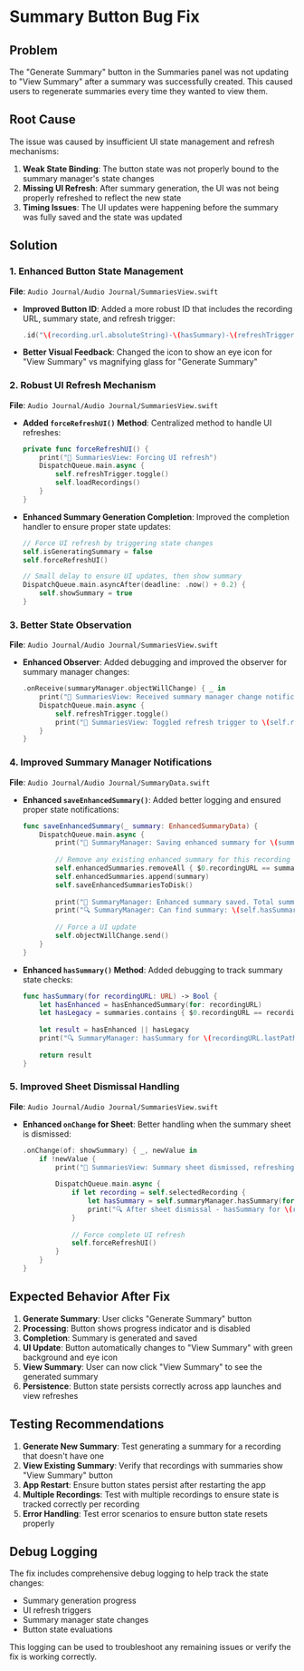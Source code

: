 # Summary Button Bug Fix

## Problem
The "Generate Summary" button in the Summaries panel was not updating to "View Summary" after a summary was successfully created. This caused users to regenerate summaries every time they wanted to view them.

## Root Cause
The issue was caused by insufficient UI state management and refresh mechanisms:

1. **Weak State Binding**: The button state was not properly bound to the summary manager's state changes
2. **Missing UI Refresh**: After summary generation, the UI was not being properly refreshed to reflect the new state
3. **Timing Issues**: The UI updates were happening before the summary was fully saved and the state was updated

## Solution

### 1. Enhanced Button State Management
**File**: `Audio Journal/Audio Journal/SummariesView.swift`

- **Improved Button ID**: Added a more robust ID that includes the recording URL, summary state, and refresh trigger:
  ```swift
  .id("\(recording.url.absoluteString)-\(hasSummary)-\(refreshTrigger)")
  ```

- **Better Visual Feedback**: Changed the icon to show an eye icon for "View Summary" vs magnifying glass for "Generate Summary"

### 2. Robust UI Refresh Mechanism
**File**: `Audio Journal/Audio Journal/SummariesView.swift`

- **Added `forceRefreshUI()` Method**: Centralized method to handle UI refreshes:
  ```swift
  private func forceRefreshUI() {
      print("🔄 SummariesView: Forcing UI refresh")
      DispatchQueue.main.async {
          self.refreshTrigger.toggle()
          self.loadRecordings()
      }
  }
  ```

- **Enhanced Summary Generation Completion**: Improved the completion handler to ensure proper state updates:
  ```swift
  // Force UI refresh by triggering state changes
  self.isGeneratingSummary = false
  self.forceRefreshUI()
  
  // Small delay to ensure UI updates, then show summary
  DispatchQueue.main.asyncAfter(deadline: .now() + 0.2) {
      self.showSummary = true
  }
  ```

### 3. Better State Observation
**File**: `Audio Journal/Audio Journal/SummariesView.swift`

- **Enhanced Observer**: Added debugging and improved the observer for summary manager changes:
  ```swift
  .onReceive(summaryManager.objectWillChange) { _ in
      print("🔄 SummariesView: Received summary manager change notification")
      DispatchQueue.main.async {
          self.refreshTrigger.toggle()
          print("🔄 SummariesView: Toggled refresh trigger to \(self.refreshTrigger)")
      }
  }
  ```

### 4. Improved Summary Manager Notifications
**File**: `Audio Journal/Audio Journal/SummaryData.swift`

- **Enhanced `saveEnhancedSummary()`**: Added better logging and ensured proper state notifications:
  ```swift
  func saveEnhancedSummary(_ summary: EnhancedSummaryData) {
      DispatchQueue.main.async {
          print("💾 SummaryManager: Saving enhanced summary for \(summary.recordingName)")
          
          // Remove any existing enhanced summary for this recording
          self.enhancedSummaries.removeAll { $0.recordingURL == summary.recordingURL }
          self.enhancedSummaries.append(summary)
          self.saveEnhancedSummariesToDisk()
          
          print("💾 SummaryManager: Enhanced summary saved. Total summaries: \(self.enhancedSummaries.count)")
          print("🔍 SummaryManager: Can find summary: \(self.hasSummary(for: summary.recordingURL))")
          
          // Force a UI update
          self.objectWillChange.send()
      }
  }
  ```

- **Enhanced `hasSummary()` Method**: Added debugging to track summary state checks:
  ```swift
  func hasSummary(for recordingURL: URL) -> Bool {
      let hasEnhanced = hasEnhancedSummary(for: recordingURL)
      let hasLegacy = summaries.contains { $0.recordingURL == recordingURL }
      
      let result = hasEnhanced || hasLegacy
      print("🔍 SummaryManager: hasSummary for \(recordingURL.lastPathComponent) = \(result) (enhanced: \(hasEnhanced), legacy: \(hasLegacy))")
      
      return result
  }
  ```

### 5. Improved Sheet Dismissal Handling
**File**: `Audio Journal/Audio Journal/SummariesView.swift`

- **Enhanced `onChange` for Sheet**: Better handling when the summary sheet is dismissed:
  ```swift
  .onChange(of: showSummary) { _, newValue in
      if !newValue {
          print("🔄 SummariesView: Summary sheet dismissed, refreshing UI")
          
          DispatchQueue.main.async {
              if let recording = self.selectedRecording {
                  let hasSummary = self.summaryManager.hasSummary(for: recording.url)
                  print("🔍 After sheet dismissal - hasSummary for \(recording.name): \(hasSummary)")
              }
              
              // Force complete UI refresh
              self.forceRefreshUI()
          }
      }
  }
  ```

## Expected Behavior After Fix

1. **Generate Summary**: User clicks "Generate Summary" button
2. **Processing**: Button shows progress indicator and is disabled
3. **Completion**: Summary is generated and saved
4. **UI Update**: Button automatically changes to "View Summary" with green background and eye icon
5. **View Summary**: User can now click "View Summary" to see the generated summary
6. **Persistence**: Button state persists correctly across app launches and view refreshes

## Testing Recommendations

1. **Generate New Summary**: Test generating a summary for a recording that doesn't have one
2. **View Existing Summary**: Verify that recordings with summaries show "View Summary" button
3. **App Restart**: Ensure button states persist after restarting the app
4. **Multiple Recordings**: Test with multiple recordings to ensure state is tracked correctly per recording
5. **Error Handling**: Test error scenarios to ensure button state resets properly

## Debug Logging

The fix includes comprehensive debug logging to help track the state changes:
- Summary generation progress
- UI refresh triggers
- Summary manager state changes
- Button state evaluations

This logging can be used to troubleshoot any remaining issues or verify the fix is working correctly.